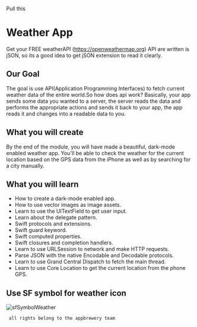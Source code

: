 Pull this

#  Weather App
Get your FREE weatherAPI (https://openweathermap.org)
API are written is jSON, so its a good idea to get jSON extension to read it clearly.

## Our Goal
The goal is use API(Application Programming Interfaces) to fetch current weather data of the entire world.So how does api work? Basically, your app sends some data you wanted to a server, the server reads the data and performs the appropriate actions and sends it back to your app, the app reads it and changes into a readable data to you.
 


## What you will create

By the end of the module, you will have made a beautiful, dark-mode enabled weather app. You'll be able to check the weather for the current location based on the GPS data from the iPhone as well as by searching for a city manually. 

## What you will learn

* How to create a dark-mode enabled app.
* How to use vector images as image assets.
* Learn to use the UITextField to get user input. 
* Learn about the delegate pattern.
* Swift protocols and extensions. 
* Swift guard keyword. 
* Swift computed properties.
* Swift closures and completion handlers.
* Learn to use URLSession to network and make HTTP requests.
* Parse JSON with the native Encodable and Decodable protocols. 
* Learn to use Grand Central Dispatch to fetch the main thread.
* Learn to use Core Location to get the current location from the phone GPS. 

## Use SF symbol for weather icon 

![sfSymbolWeather](https://user-images.githubusercontent.com/25602777/173201820-8fc31dbf-c0c7-4b90-8072-dd2da1563b5a.png)

`` 
all rights belong to the appbrewery team
``
